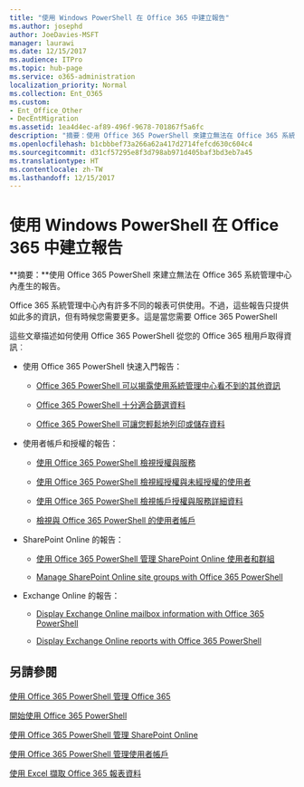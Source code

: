 ```yaml
---
title: "使用 Windows PowerShell 在 Office 365 中建立報告"
ms.author: josephd
author: JoeDavies-MSFT
manager: laurawi
ms.date: 12/15/2017
ms.audience: ITPro
ms.topic: hub-page
ms.service: o365-administration
localization_priority: Normal
ms.collection: Ent_O365
ms.custom:
- Ent_Office_Other
- DecEntMigration
ms.assetid: 1ea4d4ec-af89-496f-9678-701867f5a6fc
description: "摘要：使用 Office 365 PowerShell 來建立無法在 Office 365 系統管理中心內產生的報告。"
ms.openlocfilehash: b1cbbbef73a266a62a417d2714fefcd630c604c4
ms.sourcegitcommit: d31cf57295e8f3d798ab971d405baf3bd3eb7a45
ms.translationtype: HT
ms.contentlocale: zh-TW
ms.lasthandoff: 12/15/2017
---
```

# <a name="use-windows-powershell-to-create-reports-in-office-365"></a>使用 Windows PowerShell 在 Office 365 中建立報告

 **摘要：**使用 Office 365 PowerShell 來建立無法在 Office 365 系統管理中心內產生的報告。
  
Office 365 系統管理中心內有許多不同的報表可供使用。不過，這些報告只提供如此多的資訊，但有時候您需要更多。這是當您需要 Office 365 PowerShell
  
這些文章描述如何使用 Office 365 PowerShell 從您的 Office 365 租用戶取得資訊︰
  
- 使用 Office 365 PowerShell 快速入門報告：
    
  - [Office 365 PowerShell 可以揭露使用系統管理中心看不到的其他資訊](https://technet.microsoft.com/library/dn568034.aspx#reveal)
    
  - [Office 365 PowerShell 十分適合篩選資料](https://technet.microsoft.com/library/dn568034.aspx#filter)
    
  - [Office 365 PowerShell 可讓您輕鬆地列印或儲存資料](https://technet.microsoft.com/library/dn568034.aspx#printsave)
    
- 使用者帳戶和授權的報告：
    
  - [使用 Office 365 PowerShell 檢視授權與服務](view-licenses-and-services-with-office-365-powershell.md)
    
  - [使用 Office 365 PowerShell 檢視經授權與未經授權的使用者](view-licensed-and-unlicensed-users-with-office-365-powershell.md)
    
  - [使用 Office 365 PowerShell 檢視帳戶授權與服務詳細資料](view-account-license-and-service-details-with-office-365-powershell.md)
    
  - [檢視與 Office 365 PowerShell 的使用者帳戶](view-user-accounts-with-office-365-powershell.md)
    
- SharePoint Online 的報告：
    
  - [使用 Office 365 PowerShell 管理 SharePoint Online 使用者和群組]((http://technet.microsoft.com/library/9680af2e-a965-4e62-92ee-da72105c7800.aspx))
    
  - [Manage SharePoint Online site groups with Office 365 PowerShell]((http://technet.microsoft.com/library/122f4099-c78d-4cce-bab0-4343b04596ae.aspx))
    
- Exchange Online 的報告：
    
  - [Display Exchange Online mailbox information with Office 365 PowerShell]((http://technet.microsoft.com/library/13843002-56ca-4b75-81c5-84386522b01b.aspx))
    
  - [Display Exchange Online reports with Office 365 PowerShell]((http://technet.microsoft.com/library/4873a063-9fc4-4ed9-826a-6e935fef61d4.aspx))
    
## <a name="see-also"></a>另請參閱

#### 

[使用 Office 365 PowerShell 管理 Office 365](manage-office-365-with-office-365-powershell.md)
  
[開始使用 Office 365 PowerShell](getting-started-with-office-365-powershell.md)
  
[使用 Office 365 PowerShell 管理 SharePoint Online](manage-sharepoint-online-with-office-365-powershell.md)
  
[使用 Office 365 PowerShell 管理使用者帳戶](manage-user-accounts-and-licenses-with-office-365-powershell.md)
  
[使用 Excel 擷取 Office 365 報表資料](using-excel-to-retrieve-office-365-reporting-data.md)

